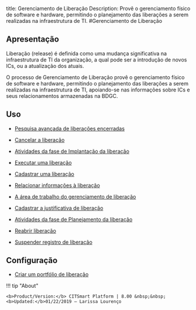 title: Gerenciamento de Liberação
Description: Provê o gerenciamento físico de software e hardware, permitindo o planejamento das liberações a serem realizadas na infraestrutura de TI.
#Gerenciamento de Liberação


Apresentação
------------

Liberação (release) é definida como uma mudança significativa na infraestrutura
de TI da organização, a qual pode ser a introdução de novos ICs, ou a
atualização dos atuais.

O processo de Gerenciamento de Liberação provê o gerenciamento físico de
software e hardware, permitindo o planejamento das liberações a serem realizadas
na infraestrutura de TI, apoiando-se nas informações sobre ICs e seus
relacionamentos armazenadas na BDGC.


Uso
-------

- [Pesquisa avançada de liberações encerradas](/pt-br/citsmart-esp-8/processes/release/use/advanced-search-for-release.html)
 
- [Cancelar a liberação](/pt-br/citsmart-esp-8/processes/release/use/cancel-release.html)

- [Atividades da fase de Implantação da liberação](/pt-br/citsmart-esp-8/processes/release/use/deployment-release-activities.html)

- [Executar uma liberação](/pt-br/citsmart-esp-8/processes/release/use/execute-release.html)

- [Cadastrar uma liberação](/pt-br/citsmart-esp-8/processes/release/use/register-release-request.html)

- [Relacionar informações à liberação](/pt-br/citsmart-esp-8/processes/release/use/relate-information-to-release.html)
   
- [A área de trabalho do gerenciamento de liberação](/pt-br/citsmart-esp-8/processes/release/use/release-desktop.html)
   
- [Cadastrar a justificativa de liberação](/pt-br/citsmart-esp-8/processes/release/use/release-justification.html)

- [Atividades da fase de Planejamento da liberação](/pt-br/citsmart-esp-8/processes/release/use/release-planning-activities.html)
   
- [Reabrir liberação](/pt-br/citsmart-esp-8/processes/release/use/reopen-release.html)

- [Suspender registro de liberação](/pt-br/citsmart-esp-8/processes/release/use/suspend-release.html)

Configuração
-----------------

- [Criar um portfólio de liberação](/pt-br/citsmart-esp-8/processes/release/configuration/release-portfolio.html)
  
!!! tip "About"

    <b>Product/Version:</b> CITSmart Platform | 8.00 &nbsp;&nbsp;
    <b>Updated:</b>01/22/2019 – Larissa Lourenço

